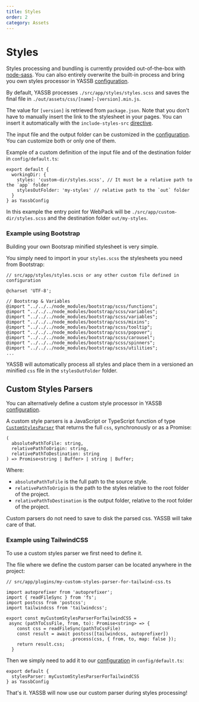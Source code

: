 ```yaml
---
title: Styles
order: 2
category: Assets
---
```

# Styles

Styles processing and bundling is currently provided out-of-the-box with [node-sass](https://www.npmjs.com/package/node-sass). You can also entirely overwrite the built-in process and bring you own styles processor in YASSB [configuration]({{url-to="configuration"}}).

By default, YASSB processes `./src/app/styles/styles.scss` and saves the final file in `./out/assets/css/[name]-[version].min.js`.

The value for `[version]` is retrieved from `package.json`. Note that you don't have to manually insert the link to the stylesheet in your pages. You can insert it automatically with the `include-styles-src` [directive]({{url-to="includeStylesSrc"}}).

The input file and the output folder can be customized in the [configuration]({{url-to="configuration"}}). You can customize both or only one of them.

Example of a custom definition of the input file and of the destination folder in `config/default.ts`:

    export default {
      workingDir: {
        styles: 'custom-dir/styles.scss', // It must be a relative path to the `app` folder
        stylesOutFolder: 'my-styles' // relative path to the `out` folder
      }
    } as YassbConfig

In this example the entry point for WebPack will be `./src/app/custom-dir/styles.scss` and the destination folder `out/my-styles`.

### Example using Bootstrap

Building your own Bootsrap minified stylesheet is very simple. 

You simply need to import in your `styles.scss` the stylesheets you need from Bootstrap:

    // src/app/styles/styles.scss or any other custom file defined in configuration

    @charset 'UTF-8';

    // Bootstrap & Variables
    @import "../../../node_modules/bootstrap/scss/functions";
    @import "../../../node_modules/bootstrap/scss/variables";
    @import "../../../node_modules/bootstrap/scss/variables";
    @import "../../../node_modules/bootstrap/scss/mixins";
    @import "../../../node_modules/bootstrap/scss/tooltip";
    @import "../../../node_modules/bootstrap/scss/popover";
    @import "../../../node_modules/bootstrap/scss/carousel";
    @import "../../../node_modules/bootstrap/scss/spinners";
    @import "../../../node_modules/bootstrap/scss/utilities";
    ...

YASSB will automatically process all styles and place them in a versioned an minified `css` file in the `stylesOutFolder` folder.

## Custom Styles Parsers

You can alternatively define a custom style processor in YASSB [configuration]({{url-to="configuration"}}).

A custom style parsers is a JavaScript or TypeScript function of type [`CustomStylesParser`]({{url-to="yassb.html#customstylesparser"}}) that returns the full `css`, synchronously or as a Promise: 

    (
      absolutePathToFile: string,
      relativePathToOrigin: string, 
      relativePathToDestination: string
    ) => Promise<string | Buffer> | string | Buffer;

Where:
- `absolutePathToFile` is the full path to the source style.
- `relativePathToOrigin` is the path to the styles relative to the root folder of the project.
- `relativePathToDestination` is the output folder, relative to the root folder of the project.

Custom parsers do not need to save to disk the parsed css. YASSB will take care of that.

### Example using TailwindCSS

To use a custom styles parser we first need to define it. 

The file where we define the custom parser can be located anywhere in the project:

    // src/app/plugins/my-custom-styles-parser-for-tailwind-css.ts

    import autoprefixer from 'autoprefixer';
    import { readFileSync } from 'fs';
    import postcss from 'postcss';
    import tailwindcss from 'tailwindcss';

    export const myCustomStylesParserForTailwindCSS =
     async (pathToCssFile, from, to): Promise<string> => {
        const css = readFileSync(pathToCssFile)
        const result = await postcss([tailwindcss, autoprefixer])
                            .process(css, { from, to, map: false });
        return result.css;
      }

Then we simply need to add it to our [configuration]({{url-to="configuration"}}) in `config/default.ts`:

    export default {
      stylesParser: myCustomStylesParserForTailwindCSS
    } as YassbConfig

That's it. YASSB will now use our custom parser during styles processing!
